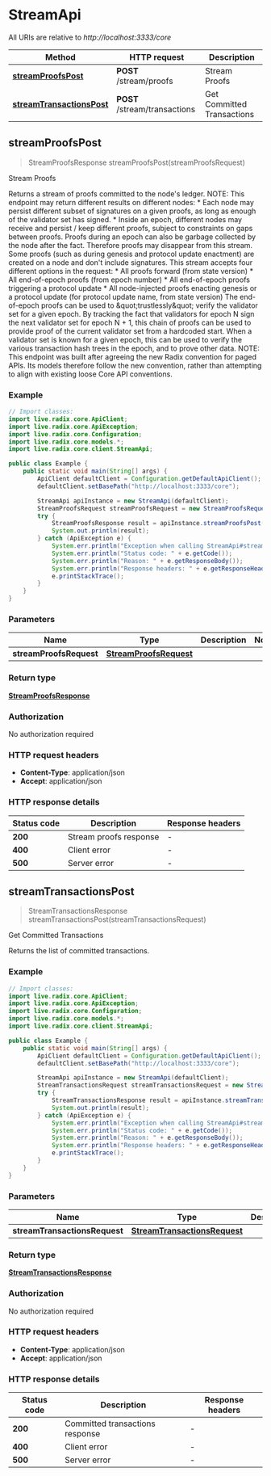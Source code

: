 # StreamApi

All URIs are relative to *http://localhost:3333/core*

| Method | HTTP request | Description |
|------------- | ------------- | -------------|
| [**streamProofsPost**](StreamApi.md#streamProofsPost) | **POST** /stream/proofs | Stream Proofs |
| [**streamTransactionsPost**](StreamApi.md#streamTransactionsPost) | **POST** /stream/transactions | Get Committed Transactions |



## streamProofsPost

> StreamProofsResponse streamProofsPost(streamProofsRequest)

Stream Proofs

Returns a stream of proofs committed to the node&#39;s ledger.  NOTE: This endpoint may return different results on different nodes: * Each node may persist different subset of signatures on a given proofs, as long as enough of the validator set has signed. * Inside an epoch, different nodes may receive and persist / keep different proofs, subject to constraints on gaps between proofs.  Proofs during an epoch can also be garbage collected by the node after the fact. Therefore proofs may disappear from this stream.  Some proofs (such as during genesis and protocol update enactment) are created on a node and don&#39;t include signatures.  This stream accepts four different options in the request: * All proofs forward (from state version) * All end-of-epoch proofs (from epoch number) * All end-of-epoch proofs triggering a protocol update * All node-injected proofs enacting genesis or a protocol update (for protocol update name, from state version)  The end-of-epoch proofs can be used to \&quot;trustlessly\&quot; verify the validator set for a given epoch. By tracking the fact that validators for epoch N sign the next validator set for epoch N + 1, this chain of proofs can be used to provide proof of the current validator set from a hardcoded start.  When a validator set is known for a given epoch, this can be used to verify the various transaction hash trees in the epoch, and to prove other data.  NOTE: This endpoint was built after agreeing the new Radix convention for paged APIs. Its models therefore follow the new convention, rather than attempting to align with existing loose Core API conventions. 

### Example

```java
// Import classes:
import live.radix.core.ApiClient;
import live.radix.core.ApiException;
import live.radix.core.Configuration;
import live.radix.core.models.*;
import live.radix.core.client.StreamApi;

public class Example {
    public static void main(String[] args) {
        ApiClient defaultClient = Configuration.getDefaultApiClient();
        defaultClient.setBasePath("http://localhost:3333/core");

        StreamApi apiInstance = new StreamApi(defaultClient);
        StreamProofsRequest streamProofsRequest = new StreamProofsRequest(); // StreamProofsRequest | 
        try {
            StreamProofsResponse result = apiInstance.streamProofsPost(streamProofsRequest);
            System.out.println(result);
        } catch (ApiException e) {
            System.err.println("Exception when calling StreamApi#streamProofsPost");
            System.err.println("Status code: " + e.getCode());
            System.err.println("Reason: " + e.getResponseBody());
            System.err.println("Response headers: " + e.getResponseHeaders());
            e.printStackTrace();
        }
    }
}
```

### Parameters


| Name | Type | Description  | Notes |
|------------- | ------------- | ------------- | -------------|
| **streamProofsRequest** | [**StreamProofsRequest**](StreamProofsRequest.md)|  | |

### Return type

[**StreamProofsResponse**](StreamProofsResponse.md)

### Authorization

No authorization required

### HTTP request headers

- **Content-Type**: application/json
- **Accept**: application/json


### HTTP response details
| Status code | Description | Response headers |
|-------------|-------------|------------------|
| **200** | Stream proofs response |  -  |
| **400** | Client error |  -  |
| **500** | Server error |  -  |


## streamTransactionsPost

> StreamTransactionsResponse streamTransactionsPost(streamTransactionsRequest)

Get Committed Transactions

Returns the list of committed transactions. 

### Example

```java
// Import classes:
import live.radix.core.ApiClient;
import live.radix.core.ApiException;
import live.radix.core.Configuration;
import live.radix.core.models.*;
import live.radix.core.client.StreamApi;

public class Example {
    public static void main(String[] args) {
        ApiClient defaultClient = Configuration.getDefaultApiClient();
        defaultClient.setBasePath("http://localhost:3333/core");

        StreamApi apiInstance = new StreamApi(defaultClient);
        StreamTransactionsRequest streamTransactionsRequest = new StreamTransactionsRequest(); // StreamTransactionsRequest | 
        try {
            StreamTransactionsResponse result = apiInstance.streamTransactionsPost(streamTransactionsRequest);
            System.out.println(result);
        } catch (ApiException e) {
            System.err.println("Exception when calling StreamApi#streamTransactionsPost");
            System.err.println("Status code: " + e.getCode());
            System.err.println("Reason: " + e.getResponseBody());
            System.err.println("Response headers: " + e.getResponseHeaders());
            e.printStackTrace();
        }
    }
}
```

### Parameters


| Name | Type | Description  | Notes |
|------------- | ------------- | ------------- | -------------|
| **streamTransactionsRequest** | [**StreamTransactionsRequest**](StreamTransactionsRequest.md)|  | |

### Return type

[**StreamTransactionsResponse**](StreamTransactionsResponse.md)

### Authorization

No authorization required

### HTTP request headers

- **Content-Type**: application/json
- **Accept**: application/json


### HTTP response details
| Status code | Description | Response headers |
|-------------|-------------|------------------|
| **200** | Committed transactions response |  -  |
| **400** | Client error |  -  |
| **500** | Server error |  -  |


